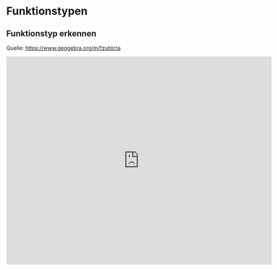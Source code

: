 # Funktionstypen

## Funktionstyp erkennen
Quelle: https://www.geogebra.org/m/fzubtcta

<iframe scrolling="no" title="Funktionstyp erkennen" src="https://www.geogebra.org/material/iframe/id/ydxumjfn/width/700/height/550/border/888888/sfsb/true/smb/false/stb/false/stbh/false/ai/false/asb/false/sri/true/rc/true/ld/true/sdz/true/ctl/false" width="700px" height="550px" style="border:0px;"> </iframe>